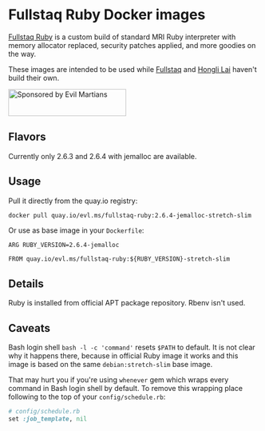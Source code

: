 Fullstaq Ruby Docker images
===========================

[Fullstaq Ruby] is a custom build of standard MRI Ruby interpreter with memory allocator replaced, security patches applied, and more goodies on the way.

These images are intended to be used while [Fullstaq] and [Hongli Lai] haven't build their own.

<a href="https://evilmartians.com/?utm_source=fullstaq-ruby-docker&utm_campaign=project_page">
<img src="https://evilmartians.com/badges/sponsored-by-evil-martians.svg" alt="Sponsored by Evil Martians" width="236" height="54">
</a>

## Flavors

Currently only 2.6.3 and 2.6.4 with jemalloc are available.

## Usage

Pull it directly from the quay.io registry:

```sh
docker pull quay.io/evl.ms/fullstaq-ruby:2.6.4-jemalloc-stretch-slim
```

Or use as base image in your `Dockerfile`:

```docker
ARG RUBY_VERSION=2.6.4-jemalloc

FROM quay.io/evl.ms/fullstaq-ruby:${RUBY_VERSION}-stretch-slim
```

## Details

Ruby is installed from official APT package repository. Rbenv isn't used.

## Caveats

Bash login shell `bash -l -c 'command'` resets `$PATH` to default. It is not clear why it happens there, because in official Ruby image it works and this image is based on the same `debian:stretch-slim` base image.

That may hurt you if you're using `whenever` gem which wraps every command in Bash login shell by default. To remove this wrapping place following to the top of your `config/schedule.rb`:

```ruby
# config/schedule.rb
set :job_template, nil
```

[Fullstaq Ruby]: https://fullstaqruby.org/ "Ruby, optimized for production"
[Hongli Lai]: https://www.joyfulbikeshedding.com/
[Fullstaq]: https://fullstaq.com/
